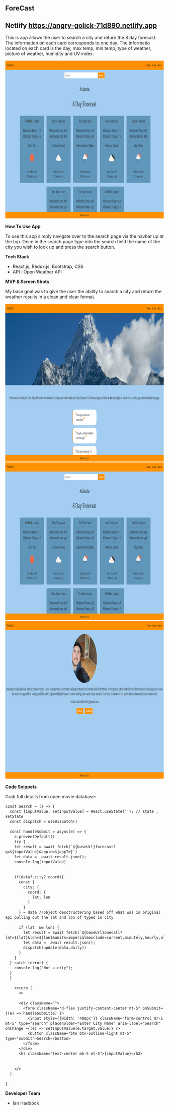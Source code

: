 ## ForeCast 


## Netlify <https://angry-golick-71d890.netlify.app>


This is app allows the user to search a city and return the 8 day forecast. The information on each card corresponds to one day. The informatio located on each card is the day, max temp, min temp, type of weather, picture of weather, humidity and UV index. 

<img src="./src/assets/Search.png" width="700" height="500">


**How To Use App**


To use this app simply navigate over to the search page via the navbar up at the top. Once in the search page type into the search field the name of the city you wish to look up and press the search button.

**Tech Stack**

- React.js, Redux.js, Bootstrap, CSS
- API : Open Weather API

**MVP & Screen Shots**

My base goal was to give the user the ability to search a city and return the weather results in a clean and clear format.

<img src="./src/assets/Home.png" width="700" height="500">

<img src="./src/assets/Search.png" width="700" height="500">

<img src="./src/assets/About.png" width="700" height="500">



**Code Snippets**

Grab full details from open movie database:
```
const Search = () => {
  const [inputValue, setInputValue] = React.useState(''); // state , setState
  const dispatch = useDispatch()
  
  const handleSubmit = async(e) => {
    e.preventDefault()
    try {
    let result = await fetch(`${baseUrl}forecast?q=${inputValue}&appid=${appId}`)
    let data =  await result.json();
    console.log(inputValue)
    
    
    if(data?.city?.coord){
      const {
        city: {
          coord: {
            lat, lon
          }
        }
      } = data //object desctructering based off what was in original api pulling out the lat and lon of typed in city
      
      if (lat  && lon) {
        let result = await fetch(`${baseUrl}onecall?lat=${lat}&lon=${lon}&units=imperial&exclude=current,minutely,hourly,alerts&appid=${appId}`)
        let data =  await result.json();
        dispatch(update(data.daily)) 
      }
    }
  } catch (error) {
    console.log("Not a city");
  }
  }
    
    return (
      <>
      
      <div className="">
        <form className="d-flex justify-content-center mt-5" onSubmit={(e) => handleSubmit(e) }>
          <input style={{width: '400px'}} className="form-control mr-1 mt-5" type="search" placeholder="Enter City Name" aria-label="Search" onChange ={(e) => setInputValue(e.target.value)} />
          <button className="btn btn-outline-light mt-5" type="submit">Search</button>
        </form>
      </div>
      <h2 className="text-center mb-5 mt-5">{inputValue}</h2>


    </>
  )
  
}
```

**Developer Team**

- Ian Haddock
